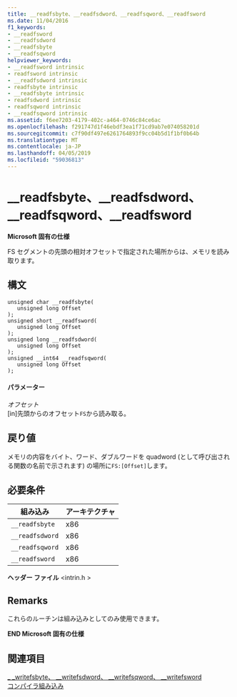 ```yaml
---
title: __readfsbyte、__readfsdword、__readfsqword、__readfsword
ms.date: 11/04/2016
f1_keywords:
- __readfsword
- __readfsdword
- __readfsbyte
- __readfsqword
helpviewer_keywords:
- __readfsword intrinsic
- readfsword intrinsic
- __readfsdword intrinsic
- readfsbyte intrinsic
- __readfsbyte intrinsic
- readfsdword intrinsic
- readfsqword intrinsic
- __readfsqword intrinsic
ms.assetid: f6ee7203-4179-402c-a464-0746c84ce6ac
ms.openlocfilehash: f291747d1f46ebdf3ea1f71cd9ab7e074058201d
ms.sourcegitcommit: c7f90df497e6261764893f9cc04b5d1f1bf0b64b
ms.translationtype: MT
ms.contentlocale: ja-JP
ms.lasthandoff: 04/05/2019
ms.locfileid: "59036813"
---
```

# <a name="readfsbyte-readfsdword-readfsqword-readfsword"></a>__readfsbyte、__readfsdword、__readfsqword、__readfsword

**Microsoft 固有の仕様**

FS セグメントの先頭の相対オフセットで指定された場所からは、メモリを読み取ります。

## <a name="syntax"></a>構文

```
unsigned char __readfsbyte(
   unsigned long Offset
);
unsigned short __readfsword(
   unsigned long Offset
);
unsigned long __readfsdword(
   unsigned long Offset
);
unsigned __int64 __readfsqword(
   unsigned long Offset
);
```

#### <a name="parameters"></a>パラメーター

*オフセット*<br/>
[in]先頭からのオフセット`FS`から読み取る。

## <a name="return-value"></a>戻り値

メモリの内容をバイト、ワード、ダブルワードを quadword (として呼び出される関数の名前で示されます) の場所に`FS:[Offset]`します。

## <a name="requirements"></a>必要条件

|組み込み|アーキテクチャ|
|---------------|------------------|
|`__readfsbyte`|x86|
|`__readfsdword`|x86|
|`__readfsqword`|x86|
|`__readfsword`|x86|

**ヘッダー ファイル** \<intrin.h >

## <a name="remarks"></a>Remarks

これらのルーチンは組み込みとしてのみ使用できます。

**END Microsoft 固有の仕様**

## <a name="see-also"></a>関連項目

[_ _writefsbyte、 \__writefsdword、 \__writefsqword、 \__writefsword](../intrinsics/writefsbyte-writefsdword-writefsqword-writefsword.md)<br/>
[コンパイラ組み込み](../intrinsics/compiler-intrinsics.md)